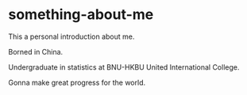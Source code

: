 # something-about-me
This a personal introduction about me.

Borned in China.

Undergraduate in statistics at BNU-HKBU United International College.

Gonna make great progress for the world.
